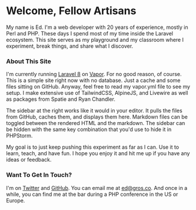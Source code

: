 # Welcome, Fellow Artisans

My name is Ed. I'm a web developer with 20 years of experience, mostly in Perl and PHP. These days I spend most of my
time inside the Laravel ecosystem. This site serves as my playground and my classroom where I experiment, break things,
and share what I discover.

### About This Site

I'm currently running [Laravel 8](https://laravel.com) on [Vapor](https://vapor.laravel.com). For no good reason, of
course. This is a simple site right now with no database. Just a cache and some files sitting on GitHub. Anyway, feel
free to read my vapor.yml file to see my setup. I make extensive use of TailwindCSS, AlpineJS, and Livewire as well as
packages from Spatie and Ryan Chandler.

The sidebar at the right works like it would in your editor. It pulls the files from GitHub, caches them, and displays
them here. Markdown files can be toggled between the rendered HTML and the markdown. The sidebar can be hidden with the
same key combination that you'd use to hide it in PHPStorm.

My goal is to just keep pushing this experiment as far as I can. Use it to learn, teach, and have fun. I hope you enjoy
it and hit me up if you have any ideas or feedback.

### Want To Get In Touch?

I'm on [Twitter](https://twitter.com/MaybeEdward) and [GitHub](https://github.com/edgrosvenor). You can email me at
<ed@gros.co>. And once in a while, you can find me at the bar during a PHP conference in the US or Europe.
